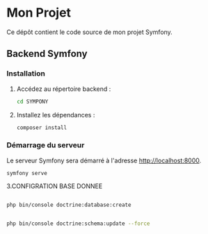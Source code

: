 # Mon Projet

Ce dépôt contient le code source de mon projet Symfony.

## Backend Symfony

### Installation

1. Accédez au répertoire backend :
    ```bash
    cd SYMPONY
    ```
2. Installez les dépendances :
    ```bash
    composer install
    ```

### Démarrage du serveur

Le serveur Symfony sera démarré à l'adresse [http://localhost:8000](http://localhost:8000).

```bashµ
symfony serve
  ```
3.CONFIGRATION BASE DONNEE 
```bash

php bin/console doctrine:database:create

```
```bash

php bin/console doctrine:schema:update --force



